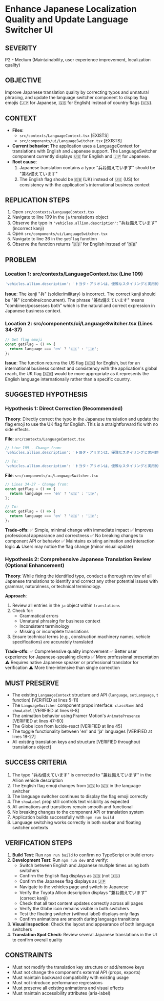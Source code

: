 # Enhance Japanese Localization Quality and Update Language Switcher UI

## SEVERITY
P2 - Medium (Maintainability, user experience improvement, localization quality)

## OBJECTIVE
Improve Japanese translation quality by correcting typos and unnatural phrasing, and update the language switcher component to display flag emojis (🇯🇵 for Japanese, 🇬🇧 for English) instead of country flags (🇺🇸).

## CONTEXT
- **Files**: 
  - `src/contexts/LanguageContext.tsx` [EXISTS]
  - `src/components/ui/LanguageSwitcher.tsx` [EXISTS]
- **Current behavior**: The application uses a LanguageContext for translations with English and Japanese support. The LanguageSwitcher component currently displays 🇺🇸 for English and 🇯🇵 for Japanese.
- **Root cause**: 
  1. Japanese translation contains a typo: "兵ね備えています" should be "兼ね備えています"
  2. The English flag should be 🇬🇧 (UK) instead of 🇺🇸 (US) for consistency with the application's international business context

## REPLICATION STEPS
1. Open `src/contexts/LanguageContext.tsx`
2. Navigate to line 109 in the `ja` translations object
3. Observe the typo in `'vehicles.allion.description'`: "兵ね備えています" (incorrect kanji)
4. Open `src/components/ui/LanguageSwitcher.tsx`
5. Navigate to line 36 in the `getFlag` function
6. Observe the function returns '🇺🇸' for English instead of '🇬🇧'

## PROBLEM

### Location 1: src/contexts/LanguageContext.tsx (Line 109)
```typescript
'vehicles.allion.description': 'トヨタ・アリオンは、優雅なスタイリングと実用的な機能性を兵ね備えています。このシルバーのセダンは、快適な乗り心地、優れた燃費効率、日常の通勤に十分な室内空間を提供します。',
```
**Issue**: The kanji "兵" (soldier/military) is incorrect. The correct kanji should be "兼" (combine/concurrent). The phrase "兼ね備えています" means "combines/possesses both" which is the natural and correct expression in Japanese business context.

### Location 2: src/components/ui/LanguageSwitcher.tsx (Lines 34-37)
```typescript
// Get flag emoji
const getFlag = () => {
  return language === 'en' ? '🇺🇸' : '🇯🇵';
};
```
**Issue**: The function returns the US flag (🇺🇸) for English, but for an international business context and consistency with the application's global reach, the UK flag (🇬🇧) would be more appropriate as it represents the English language internationally rather than a specific country.

## SUGGESTED HYPOTHESIS

### Hypothesis 1: Direct Correction (Recommended)
**Theory**: Directly correct the typo in the Japanese translation and update the flag emoji to use the UK flag for English. This is a straightforward fix with no side effects.

**File**: `src/contexts/LanguageContext.tsx`
```typescript
// Line 109 - Change from:
'vehicles.allion.description': 'トヨタ・アリオンは、優雅なスタイリングと実用的な機能性を兵ね備えています。このシルバーのセダンは、快適な乗り心地、優れた燃費効率、日常の通勤に十分な室内空間を提供します。',

// To:
'vehicles.allion.description': 'トヨタ・アリオンは、優雅なスタイリングと実用的な機能性を兼ね備えています。このシルバーのセダンは、快適な乗り心地、優れた燃費効率、日常の通勤に十分な室内空間を提供します。',
```

**File**: `src/components/ui/LanguageSwitcher.tsx`
```typescript
// Lines 34-37 - Change from:
const getFlag = () => {
  return language === 'en' ? '🇺🇸' : '🇯🇵';
};

// To:
const getFlag = () => {
  return language === 'en' ? '🇬🇧' : '🇯🇵';
};
```

**Trade-offs**:
✅ Simple, minimal change with immediate impact
✅ Improves professional appearance and correctness
✅ No breaking changes to component API or behavior
✅ Maintains existing animation and interaction logic
⚠️ Users may notice the flag change (minor visual update)

### Hypothesis 2: Comprehensive Japanese Translation Review (Optional Enhancement)
**Theory**: While fixing the identified typo, conduct a thorough review of all Japanese translations to identify and correct any other potential issues with grammar, naturalness, or technical terminology.

**Approach**: 
1. Review all entries in the `ja` object within `translations`
2. Check for:
   - Grammatical errors
   - Unnatural phrasing for business context
   - Inconsistent terminology
   - Missing or incomplete translations
3. Ensure technical terms (e.g., construction machinery names, vehicle specifications) are accurately translated

**Trade-offs**:
✅ Comprehensive quality improvement
✅ Better user experience for Japanese-speaking clients
✅ More professional presentation
⚠️ Requires native Japanese speaker or professional translator for verification
⚠️ More time-intensive than single correction

## MUST PRESERVE
- The existing `LanguageContext` structure and API (`language`, `setLanguage`, `t` function) [VERIFIED at lines 5-11]
- The `LanguageSwitcher` component props interface: `className` and `showLabel` [VERIFIED at lines 6-8]
- The animation behavior using Framer Motion's `AnimatePresence` [VERIFIED at lines 47-60]
- The Globe icon from lucide-react [VERIFIED at line 45]
- The toggle functionality between 'en' and 'ja' languages [VERIFIED at lines 18-27]
- All existing translation keys and structure [VERIFIED throughout translations object]

## SUCCESS CRITERIA
1. The typo "兵ね備えています" is corrected to "兼ね備えています" in the Allion vehicle description
2. The English flag emoji changes from 🇺🇸 to 🇬🇧 in the language switcher
3. The language switcher continues to display the flag emoji correctly
4. The `showLabel` prop still controls text visibility as expected
5. All animations and transitions remain smooth and functional
6. No breaking changes to the component API or translation system
7. Application builds successfully with `npm run build`
8. Language switching works correctly in both navbar and floating switcher contexts

## VERIFICATION STEPS
1. **Build Test**: Run `npm run build` to confirm no TypeScript or build errors
2. **Development Test**: Run `npm run dev` and verify:
   - Switch between English and Japanese multiple times using both switchers
   - Confirm the English flag displays as 🇬🇧 (not 🇺🇸)
   - Confirm the Japanese flag displays as 🇯🇵
   - Navigate to the vehicles page and switch to Japanese
   - Verify the Toyota Allion description displays "兼ね備えています" (correct kanji)
   - Check that all text content updates correctly across all pages
   - Verify the Globe icon remains visible in both switchers
   - Test the floating switcher (without label) displays only flags
   - Confirm animations are smooth during language transitions
3. **Visual Inspection**: Check the layout and appearance of both language switchers
4. **Translation Spot Check**: Review several Japanese translations in the UI to confirm overall quality

## CONSTRAINTS
- Must not modify the translation key structure or add/remove keys
- Must not change the component's external API (props, exports)
- Must maintain backward compatibility with existing usage
- Must not introduce performance regressions
- Must preserve all existing animations and visual effects
- Must maintain accessibility attributes (aria-label)
